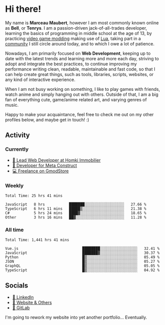 # Hi there!

My name is **Marceau Maubert**, however I am most commonly known online as **Bell**, or **Tenrys**. I am a passion-driven jack-of-all-trades developer, learning the basics of programming in middle school at the age of 13, by practicing [video game modding](https://garrysmod.com) making use of [Lua](https://lua.org), taking part in a [community](https://metastruct.net) I still circle around today, and to which I owe a lot of patience.

Nowadays, I am primarily focused on **Web Development**, keeping up to date with the latest trends and learning more and more each day, striving to adopt  and integrate the best practices, to continue improving my performance writing clean, readable, maintainable and fast code, so that I can help create great things, such as tools, libraries, scripts, websites, or any kind of interactive experience.

When I am not busy working on something, I like to play games with friends, watch anime and simply hanging out with others. Outside of that, I am a big fan of everything cute, game/anime related art, and varying genres of music.

Happy to make your acquaintance, feel free to check me out on my other profiles below, and maybe get in touch! :)

## Activity

### Currently

- [🏢 Lead Web Developer at Homki Immobilier](https://homki-immobilier.com)
- [🎈 Developer for Meta Construct](https://metastruct.net)
- [💻 Freelance on GmodStore](https://www.gmodstore.com/users/Tenrys)

### Weekly
<!--START_SECTION:wakaWeekly-->

```text
Total Time: 25 hrs 41 mins

JavaScript   8 hrs           ███████░░░░░░░░░░░░░░░░░░   27.66 %
TypeScript   6 hrs 11 mins   █████▒░░░░░░░░░░░░░░░░░░░   21.38 %
C#           5 hrs 24 mins   ████▓░░░░░░░░░░░░░░░░░░░░   18.65 %
Other        3 hrs 16 mins   ██▓░░░░░░░░░░░░░░░░░░░░░░   11.28 %
```

<!--END_SECTION:wakaWeekly-->

### All time
<!--START_SECTION:wakaTotal-->

```text
Total Time: 1,441 hrs 41 mins

Vue.js                             ████████░░░░░░░░░░░░░░░░░   32.41 %
JavaScript                         ███████▓░░░░░░░░░░░░░░░░░   30.37 %
Python                             █▒░░░░░░░░░░░░░░░░░░░░░░░   05.49 %
JSON                               █▒░░░░░░░░░░░░░░░░░░░░░░░   05.27 %
GraphQL                            █▒░░░░░░░░░░░░░░░░░░░░░░░   05.05 %
TypeScript                         █▒░░░░░░░░░░░░░░░░░░░░░░░   04.92 %
```

<!--END_SECTION:wakaTotal-->

## Socials

- [👔 LinkedIn](https://www.linkedin.com/in/marceau-maubert)
- [🔗 Website & Others](https://bell.moe)
- [🦊 GitLab](https://gitlab.com/Tenrys)

I'm going to rework my website into yet another portfolio... Eventually.
